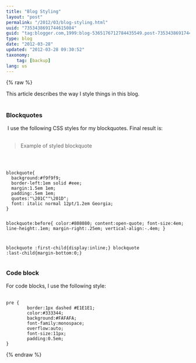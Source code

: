 ```yaml
---
title: "Blog Styling"
layout: "post"
permalink: "/2012/03/blog-styling.html"
uuid: "7353438691744615084"
guid: "tag:blogger.com,1999:blog-5365176712784435549.post-7353438691744615084"
type: blog
date: "2012-03-28"
updated: "2012-03-28 09:30:52"
taxonomy:
    tag: [backup]
lang: us
---
```


{% raw %}
<div class="css-full-post-content js-full-post-content">
This article describes the way I style things in this blog.<br />
<br />
<h3>


Blockquotes</h3>
&nbsp;I use the following CSS styles for my blockquotes. Final result is:<br />
<br />
<blockquote class="tr_bq">
Example of styled blockquote </blockquote>
<br />
<pre><code>
blockquote{
  background:#f9f9f9;
  border-left:1em solid #eee;
  margin:1.5em 1em;
  padding:.5em 1em;
  quotes:"\201C""\201D";
  font: italic normal 12pt/1.2em Georgia;
}

blockquote:before{
  color:#808080;
  content:open-quote;
  font-size:4em;
  line-height:.1em;
  margin-right:.25em;
  vertical-align:-.4em;
}

blockquote :first-child{display:inline;}
blockquote :last-child{margin-bottom:0;}
</code></pre>
<h3>
Code block</h3>
For code blocks, I use the following style:<br />
<br />
<pre><code>pre {
        border:1px dashed #E1E1E1;
        color:#333344;
        background:#FAFAFA;
        font-family:monospace;
        overflow:auto;
        font-size:11px;
        padding:0.5em;
}
</code></pre>
</div>
{% endraw %}
